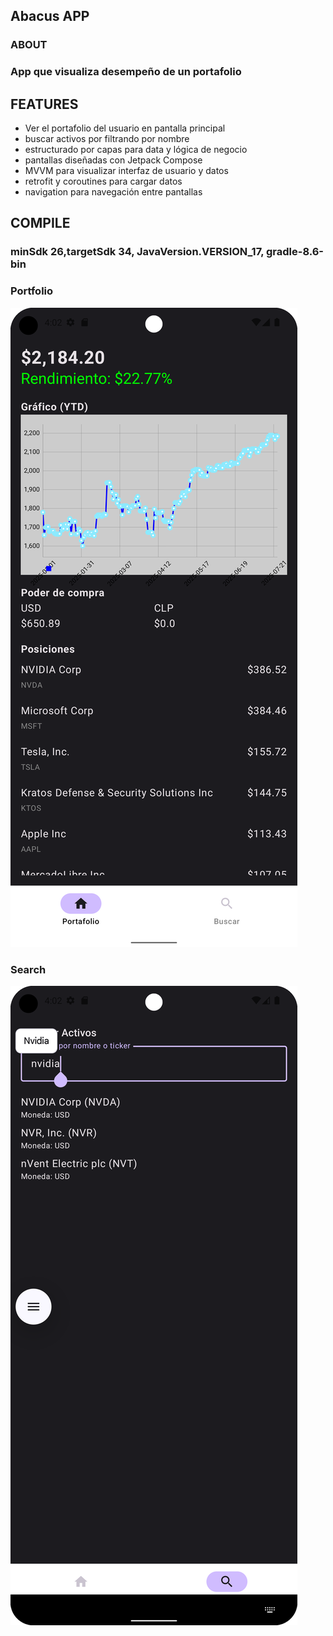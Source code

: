 ## __Abacus APP__

### __ABOUT__

### App que visualiza desempeño de un portafolio

## __FEATURES__

* Ver el portafolio del usuario en pantalla principal
* buscar activos por filtrando por nombre
* estructurado por capas para data y lógica de negocio
* pantallas diseñadas con Jetpack Compose
* MVVM para visualizar interfaz de usuario y datos
* retrofit y coroutines para cargar datos
* navigation para navegación entre pantallas

## __COMPILE__
### minSdk 26,targetSdk 34, JavaVersion.VERSION_17, gradle-8.6-bin

### Portfolio
![Portfolio](app/src/main/res/screenshots/Screenshot_20250724_120214.png)

### Search
![Search](app/src/main/res/screenshots/Screenshot_20250724_120254.png)